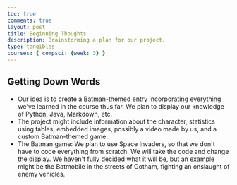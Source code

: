 ```yaml
---
toc: true
comments: true
layout: post
title: Beginning Thoughts
description: Brainstorming a plan for our project.
type: tangibles
courses: { compsci: {week: 3} }
---
```

## Getting Down Words

- Our idea is to create a Batman-themed entry incorporating everything we've learned in the course thus far. We plan to display our knowledge of Python, Java, Markdown, etc.
- The project might include information about the character, statistics using tables, embedded images, possibly a video made by us, and a custom Batman-themed game.
- The Batman game: We plan to use Space Invaders, so that we don't have to code everything from scratch. We will take the code and change the display. We haven't fully decided what it will be, but an example might be the Batmobile in the streets of Gotham, fighting an onslaught of enemy vehicles.




